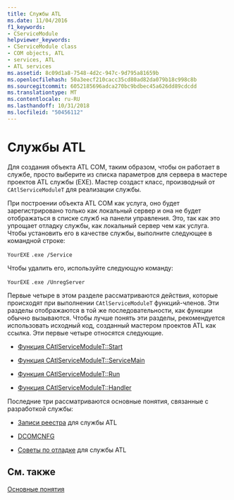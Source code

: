 ```yaml
---
title: Службы ATL
ms.date: 11/04/2016
f1_keywords:
- CServiceModule
helpviewer_keywords:
- CServiceModule class
- COM objects, ATL
- services, ATL
- ATL services
ms.assetid: 8c09d1a8-7548-4d2c-947c-9d795a81659b
ms.openlocfilehash: 50a3eecf210cacc35cd80ad82da079b18c998c8b
ms.sourcegitcommit: 6052185696adca270bc9bdbec45a626dd89cdcdd
ms.translationtype: MT
ms.contentlocale: ru-RU
ms.lasthandoff: 10/31/2018
ms.locfileid: "50456112"
---
```

# <a name="atl-services"></a>Службы ATL

Для создания объекта ATL COM, таким образом, чтобы он работает в службе, просто выберите из списка параметров для сервера в мастере проектов ATL службы (EXE). Мастер создаст класс, производный от `CAtlServiceModuleT` для реализации службы.

При построении объекта ATL COM как услуга, оно будет зарегистрировано только как локальный сервер и она не будет отображаться в списке служб на панели управления. Это, так как это упрощает отладку службы, как локальный сервер чем как услуга. Чтобы установить его в качестве службы, выполните следующее в командной строке:

`YourEXE` `.exe /Service`

Чтобы удалить его, используйте следующую команду:

`YourEXE` `.exe /UnregServer`

Первые четыре в этом разделе рассматриваются действия, которые происходят при выполнении `CAtlServiceModuleT` функций-членов. Эти разделы отображаются в той же последовательности, как функции обычно вызываются. Чтобы лучше понять эти разделы, рекомендуется использовать исходный код, созданный мастером проектов ATL как ссылка. Эти первые четыре относятся следующие.

- [Функция CAtlServiceModuleT::Start](../atl/reference/catlservicemodulet-class.md#start)

- [Функция CAtlServiceModuleT::ServiceMain](../atl/reference/catlservicemodulet-class.md#servicemain)

- [Функция CAtlServiceModuleT::Run](../atl/reference/catlservicemodulet-class.md#run)

- [Функция CAtlServiceModuleT::Handler](../atl/reference/catlservicemodulet-class.md#handler)

Последние три рассматриваются основные понятия, связанные с разработкой службы:

- [Записи реестра](../atl/registry-entries.md) для службы ATL

- [DCOMCNFG](../atl/dcomcnfg.md)

- [Советы по отладке](../atl/debugging-tips.md) для службы ATL

## <a name="see-also"></a>См. также

[Основные понятия](../atl/active-template-library-atl-concepts.md)


